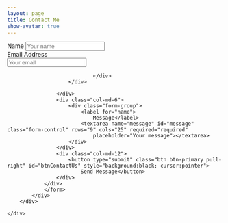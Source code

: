 ```yaml
---
layout: page
title: Contact Me
show-avatar: true
---
```

<!--
<form id="contactform" method="POST">

<input type="hidden" name="_next" value="thanks" />
	<input type="hidden" name="_subject" value="Website contact" />

	<input type="text" name="name" placeholder="Your name">
    <input type="email" name="_replyto" placeholder="Your email">
   
    <textarea name="message" placeholder="Your message"></textarea>
    <input type="text" name="_gotcha" style="display:none" />
    <input type="submit" value="Send">
</form>


<style type="text/css">
	.jumbotron {
background: #358CCE;
color: #FFF;
border-radius: 0px;
}
.jumbotron-sm { padding-top: 24px;
padding-bottom: 24px; }
.jumbotron small {
color: #FFF;
}
.h1 small {
font-size: 24px;
}
</style>
-->



<div class="container">
    <div class="row">
        <div class="col-md-8">
            <div class="well well-sm">
                <form id="contactform" method="POST">
                <input type="hidden" name="_next" value="thanks" />
				<input type="hidden" name="_subject" value="Website contact" />
				<input type="text" name="_gotcha" style="display:none" />
                <div class="row">
                    <div class="col-md-6">
                        <div class="form-group">
                            <label for="name">
                                Name</label>
                            <input type="text" name="name" class="form-control" id="name" placeholder="Your name" required="required" />
                        </div>
                        <div class="form-group">
                            <label for="email">
                                Email Address</label>
                            <div class="input-group">
                                <span class="input-group-addon"><span class="glyphicon glyphicon-envelope"></span>
                                </span>
                                <input type="email" name="_replyto" class="form-control" id="email" placeholder="Your email" required="required" />

                                </div>
                        </div>
                        
                    </div>
                    <div class="col-md-6">
                        <div class="form-group">
                            <label for="name">
                                Message</label>
                            <textarea name="message" id="message" class="form-control" rows="9" cols="25" required="required"
                                placeholder="Your message"></textarea>
                        </div>
                    </div>
                    <div class="col-md-12">
                        <button type="submit" class="btn btn-primary pull-right" id="btnContactUs" style="background:black; cursor:pointer">
                            Send Message</button>
                    </div>
                </div>
                </form>
            </div>
        </div>

    </div>
</div>

<script>
    var contactform =  document.getElementById('contactform');
    contactform.setAttribute('action', '//formspree.io/' + 'nabin99sharma' + '@' + 'gmail' + '.' + 'com');
</script>